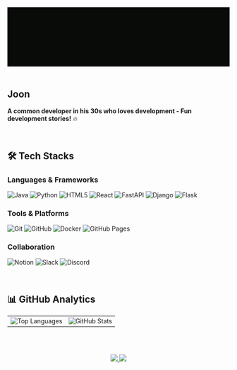 <div align="center">
  <img src="https://github.com/2joonkim/2joonkim/blob/main/Profile.gif?raw=true" />
</div>

<br/>

## Joon
**A common developer in his 30s who loves development - Fun development stories!** 🔥

<br/>

## 🛠️ Tech Stacks

### Languages & Frameworks
![Java](https://img.shields.io/badge/Java-007396?style=for-the-badge&logo=Java&logoColor=white)
![Python](https://img.shields.io/badge/Python-3776AB?style=for-the-badge&logo=Python&logoColor=white)
![HTML5](https://img.shields.io/badge/HTML5-E34F26?style=for-the-badge&logo=HTML5&logoColor=white)
![React](https://img.shields.io/badge/React-61DAFB?style=for-the-badge&logo=React&logoColor=black)
![FastAPI](https://img.shields.io/badge/FastAPI-009688?style=for-the-badge&logo=FastAPI&logoColor=white)
![Django](https://img.shields.io/badge/Django-092E20?style=for-the-badge&logo=Django&logoColor=white)
![Flask](https://img.shields.io/badge/Flask-000000?style=for-the-badge&logo=Flask&logoColor=white)

### Tools & Platforms
![Git](https://img.shields.io/badge/Git-F05032?style=for-the-badge&logo=Git&logoColor=white)
![GitHub](https://img.shields.io/badge/GitHub-181717?style=for-the-badge&logo=GitHub&logoColor=white)
![Docker](https://img.shields.io/badge/Docker-2496ED?style=for-the-badge&logo=Docker&logoColor=white)
![GitHub Pages](https://img.shields.io/badge/GitHub%20Pages-222222?style=for-the-badge&logo=GitHub%20Pages&logoColor=white)

### Collaboration
![Notion](https://img.shields.io/badge/Notion-000000?style=for-the-badge&logo=Notion&logoColor=white)
![Slack](https://img.shields.io/badge/Slack-4A154B?style=for-the-badge&logo=Slack&logoColor=white)
![Discord](https://img.shields.io/badge/Discord-5865F2?style=for-the-badge&logo=Discord&logoColor=white)

<br/>

## 📊 GitHub Analytics

<div align="center">

  <table>
    <tr>
      <td>
        <img 
          src="https://github-readme-stats.vercel.app/api/top-langs/?username=2joonkim&layout=compact&langs_count=8&theme=tokyonight&hide_border=true&border_radius=14" 
          alt="Top Languages" 
          height="140px" />
      </td>
      <td>
        <img 
          src="https://github-readme-stats.vercel.app/api?username=2joonkim&show_icons=true&theme=tokyonight&hide_border=true&border_radius=14" 
          alt="GitHub Stats" 
          height="140px" />
      </td>
    </tr>
  </table>
</p>

  <br/><br/>

  <!-- Velog -->
  <a href="https://velog.io/@2joon_kim/posts">
    <img src="https://img.shields.io/badge/Velog-20C997?style=for-the-badge&logo=velog&logoColor=white" />
  </a>

  <!-- Profile Views -->
  <img src="https://komarev.com/ghpvc/?username=2joonkim&label=PROFILE+VIEWS&color=blueviolet&style=for-the-badge" />

</div>
